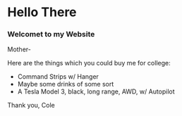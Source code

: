 # Hello There
### Welcomet to my Website
Mother-

Here are the things which you could buy me for college:

* Command Strips w/ Hanger
* Maybe some drinks of some sort
* A Tesla Model 3, black, long range, AWD, w/ Autopilot

Thank you,
Cole
